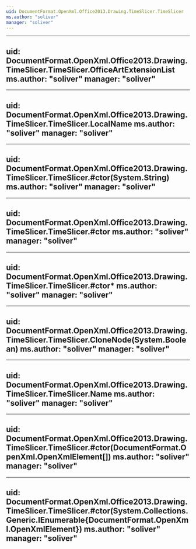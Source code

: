 ```yaml
---
uid: DocumentFormat.OpenXml.Office2013.Drawing.TimeSlicer.TimeSlicer
ms.author: "soliver"
manager: "soliver"
---
```


---
uid: DocumentFormat.OpenXml.Office2013.Drawing.TimeSlicer.TimeSlicer.OfficeArtExtensionList
ms.author: "soliver"
manager: "soliver"
---

---
uid: DocumentFormat.OpenXml.Office2013.Drawing.TimeSlicer.TimeSlicer.LocalName
ms.author: "soliver"
manager: "soliver"
---

---
uid: DocumentFormat.OpenXml.Office2013.Drawing.TimeSlicer.TimeSlicer.#ctor(System.String)
ms.author: "soliver"
manager: "soliver"
---

---
uid: DocumentFormat.OpenXml.Office2013.Drawing.TimeSlicer.TimeSlicer.#ctor
ms.author: "soliver"
manager: "soliver"
---

---
uid: DocumentFormat.OpenXml.Office2013.Drawing.TimeSlicer.TimeSlicer.#ctor*
ms.author: "soliver"
manager: "soliver"
---

---
uid: DocumentFormat.OpenXml.Office2013.Drawing.TimeSlicer.TimeSlicer.CloneNode(System.Boolean)
ms.author: "soliver"
manager: "soliver"
---

---
uid: DocumentFormat.OpenXml.Office2013.Drawing.TimeSlicer.TimeSlicer.Name
ms.author: "soliver"
manager: "soliver"
---

---
uid: DocumentFormat.OpenXml.Office2013.Drawing.TimeSlicer.TimeSlicer.#ctor(DocumentFormat.OpenXml.OpenXmlElement[])
ms.author: "soliver"
manager: "soliver"
---

---
uid: DocumentFormat.OpenXml.Office2013.Drawing.TimeSlicer.TimeSlicer.#ctor(System.Collections.Generic.IEnumerable{DocumentFormat.OpenXml.OpenXmlElement})
ms.author: "soliver"
manager: "soliver"
---
